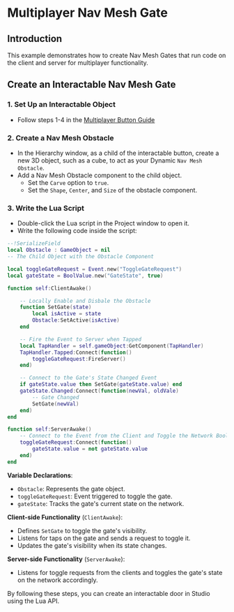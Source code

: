 # Multiplayer Nav Mesh Gate

## **Introduction**
This example demonstrates how to create Nav Mesh Gates that run code on the client and server for multiplayer functionality.

## Create an Interactable Nav Mesh Gate

### 1. Set Up an Interactable Object

- Follow steps 1-4 in the [Multiplayer Button Guide](multiplayer-button.md)

### 2. Create a Nav Mesh Obstacle

- In the Hierarchy window, as a child of the interactable button, create a new 3D object, such as a cube, to act as your Dynamic `Nav Mesh Obstacle`.
- Add a Nav Mesh Obstacle component to the child object.
  - Set the `Carve` option to `true`.
  - Set the `Shape`, `Center`, and `Size` of the obstacle component.

### 3. Write the Lua Script

- Double-click the Lua script in the Project window to open it.
- Write the following code inside the script:

```lua
--!SerializeField
local Obstacle : GameObject = nil 
-- The Child Object with the Obstacle Component

local toggleGateRequest = Event.new("ToggleGateRequest")
local gateState = BoolValue.new("GateState", true)

function self:ClientAwake()

    -- Locally Enable and Disbale the Obstacle
    function SetGate(state)
        local isActive = state
        Obstacle:SetActive(isActive)
    end

    -- Fire the Event to Server when Tapped
    local TapHandler = self.gameObject:GetComponent(TapHandler)
    TapHandler.Tapped:Connect(function()
        toggleGateRequest:FireServer()
    end)

    -- Connect to the Gate's State Changed Event
    if gateState.value then SetGate(gateState.value) end
    gateState.Changed:Connect(function(newVal, oldVale)
        -- Gate Changed
        SetGate(newVal)
    end)
end

function self:ServerAwake()
    -- Connect to the Event from the Client and Toggle the Network Boolean
    toggleGateRequest:Connect(function()
        gateState.value = not gateState.value
    end)
end
```
**Variable Declarations**:
- `Obstacle`: Represents the gate object.
- `toggleGateRequest`: Event triggered to toggle the gate.
- `gateState`: Tracks the gate's current state on the network.

**Client-side Functionality** (`ClientAwake`):
- Defines `SetGate` to toggle the gate's visibility.
- Listens for taps on the gate and sends a request to toggle it.
- Updates the gate's visibility when its state changes.

**Server-side Functionality** (`ServerAwake`):
- Listens for toggle requests from the clients and toggles the gate's state on the network accordingly.


By following these steps, you can create an interactable door in Studio using the Lua API.